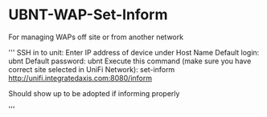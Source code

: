 # UBNT-WAP-Set-Inform
For managing WAPs off site or from another network

'''
SSH in to unit:
Enter IP address of device under Host Name
	Default login: ubnt
	Default password: ubnt
	Execute this command (make sure you have correct site selected in UniFi Network):
		set-inform http://unifi.integratedaxis.com:8080/inform

Should show up to be adopted if informing properly

'''
